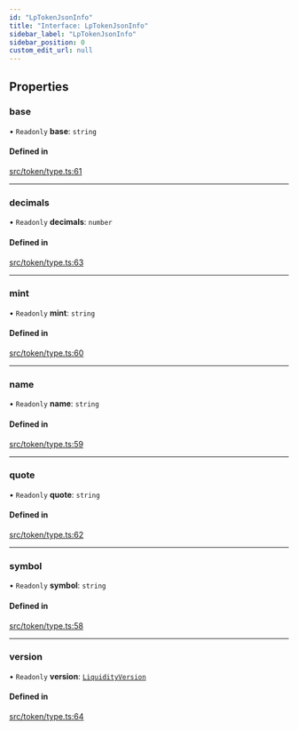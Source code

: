 ```yaml
---
id: "LpTokenJsonInfo"
title: "Interface: LpTokenJsonInfo"
sidebar_label: "LpTokenJsonInfo"
sidebar_position: 0
custom_edit_url: null
---
```


## Properties

### base

• `Readonly` **base**: `string`

#### Defined in

[src/token/type.ts:61](https://github.com/alpha-defi/raydium-sdk/blob/108ded9/src/token/type.ts#L61)

___

### decimals

• `Readonly` **decimals**: `number`

#### Defined in

[src/token/type.ts:63](https://github.com/alpha-defi/raydium-sdk/blob/108ded9/src/token/type.ts#L63)

___

### mint

• `Readonly` **mint**: `string`

#### Defined in

[src/token/type.ts:60](https://github.com/alpha-defi/raydium-sdk/blob/108ded9/src/token/type.ts#L60)

___

### name

• `Readonly` **name**: `string`

#### Defined in

[src/token/type.ts:59](https://github.com/alpha-defi/raydium-sdk/blob/108ded9/src/token/type.ts#L59)

___

### quote

• `Readonly` **quote**: `string`

#### Defined in

[src/token/type.ts:62](https://github.com/alpha-defi/raydium-sdk/blob/108ded9/src/token/type.ts#L62)

___

### symbol

• `Readonly` **symbol**: `string`

#### Defined in

[src/token/type.ts:58](https://github.com/alpha-defi/raydium-sdk/blob/108ded9/src/token/type.ts#L58)

___

### version

• `Readonly` **version**: [`LiquidityVersion`](../modules.md#liquidityversion)

#### Defined in

[src/token/type.ts:64](https://github.com/alpha-defi/raydium-sdk/blob/108ded9/src/token/type.ts#L64)
